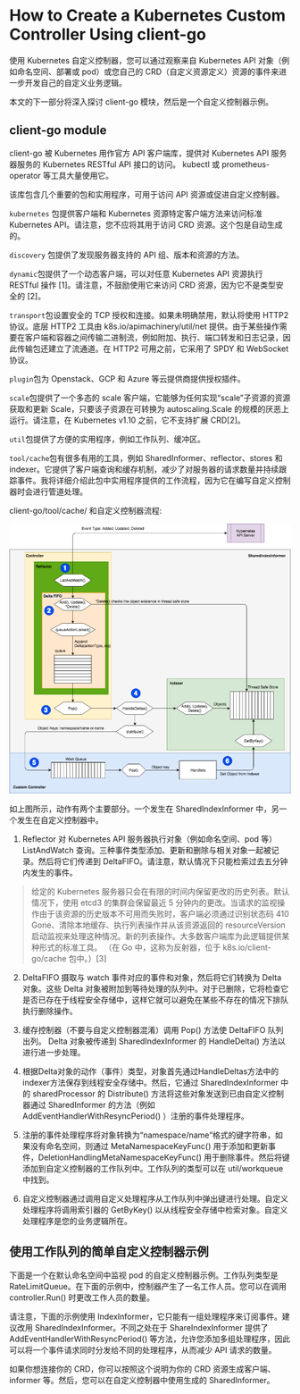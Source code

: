 # How to Create a Kubernetes Custom Controller Using client-go

使用 Kubernetes 自定义控制器，您可以通过观察来自 Kubernetes API 对象（例如命名空间、部署或 pod）或您自己的 CRD（自定义资源定义）资源的事件来进一步开发自己的自定义业务逻辑。

本文的下一部分将深入探讨 client-go 模块，然后是一个自定义控制器示例。

## client-go module

client-go 被 Kubernetes 用作官方 API 客户端库，提供对 Kubernetes API 服务器服务的 Kubernetes RESTful API 接口的访问。 kubectl 或 prometheus-operator 等工具大量使用它。

该库包含几个重要的包和实用程序，可用于访问 API 资源或促进自定义控制器。

`kubernetes` 包提供客户端和 Kubernetes 资源特定客户端方法来访问标准 Kubernetes API。请注意，您不应将其用于访问 CRD 资源。这个包是自动生成的。

`discovery` 包提供了发现服务器支持的 API 组、版本和资源的方法。

`dynamic`包提供了一个动态客户端，可以对任意 Kubernetes API 资源执行 RESTful 操作 [1]。请注意，不鼓励使用它来访问 CRD 资源，因为它不是类型安全的 [2]。

`transport`包设置安全的 TCP 授权和连接。如果未明确禁用，默认将使用 HTTP2 协议。底层 HTTP2 工具由 k8s.io/apimachinery/util/net 提供。由于某些操作需要在客户端和容器之间传输二进制流，例如附加、执行、端口转发和日志记录，因此传输包还建立了流通道。在 HTTP2 可用之前，它采用了 SPDY 和 WebSocket 协议。

`plugin`包为 Openstack、GCP 和 Azure 等云提供商提供授权插件。

`scale`包提供了一个多态的 scale 客户端，它能够为任何实现“scale”子资源的资源获取和更新 Scale，只要该子资源在可转换为 autoscaling.Scale 的规模的厌恶上运行。请注意，在 Kubernetes v1.10 之前，它不支持扩展 CRD[2]。

`util`包提供了方便的实用程序，例如工作队列、缓冲区。

`tool/cache`包有很多有用的工具，例如 SharedInformer、reflector、stores 和 indexer。它提供了客户端查询和缓存机制，减少了对服务器的请求数量并持续跟踪事件。我将详细介绍此包中实用程序提供的工作流程，因为它在编写自定义控制器时会进行管道处理。


client-go/tool/cache/ 和自定义控制器流程:

![自定义控制器流程](../../images/自定义控制器流程.png)

如上图所示，动作有两个主要部分。一个发生在 SharedIndexInformer 中，另一个发生在自定义控制器中。

1. Reflector 对 Kubernetes API 服务器执行对象（例如命名空间、pod 等）ListAndWatch 查询。三种事件类型添加、更新和删除与相关对象一起被记录。然后将它们传递到 DeltaFIFO。请注意，默认情况下只能检索过去五分钟内发生的事件。

> 给定的 Kubernetes 服务器只会在有限的时间内保留更改的历史列表。默认情况下，使用 etcd3 的集群会保留最近 5 分钟内的更改。当请求的监视操作由于该资源的历史版本不可用而失败时，客户端必须通过识别状态码 410 Gone、清除本地缓存、执行列表操作并从该资源返回的 resourceVersion 启动监视来处理这种情况。新的列表操作。大多数客户端库为此逻辑提供某种形式的标准工具。 （在 Go 中，这称为反射器，位于 k8s.io/client-go/cache 包中。）[3]

2. DeltaFIFO 摄取与 watch 事件对应的事件和对象，然后将它们转换为 Delta 对象。这些 Delta 对象被附加到等待处理的队列中。对于已删除，它将检查它是否已存在于线程安全存储中，这样它就可以避免在某些不存在的情况下排队执行删除操作。

3. 缓存控制器（不要与自定义控制器混淆）调用 Pop() 方法使 DeltaFIFO 队列出列。 Delta 对象被传递到 SharedIndexInformer 的 HandleDelta() 方法以进行进一步处理。

4. 根据Delta对象的动作（事件）类型，对象首先通过HandleDeltas方法中的indexer方法保存到线程安全存储中。然后，它通过 SharedIndexInformer 中的 sharedProcessor 的 Distribute() 方法将这些对象发送到已由自定义控制器通过 SharedInformer 的方法（例如 AddEventHandlerWithResyncPeriod() ）注册的事件处理程序。

5. 注册的事件处理程序将对象转换为“namespace/name”格式的键字符串，如果没有命名空间，则通过 MetaNamespaceKeyFunc() 用于添加和更新事件，DeletionHandlingMetaNamespaceKeyFunc() 用于删除事件。然后将键添加到自定义控制器的工作队列中。工作队列的类型可以在 util/workqueue 中找到。

6. 自定义控制器通过调用自定义处理程序从工作队列中弹出键进行处理。自定义处理程序将调用索引器的 GetByKey() 以从线程安全存储中检索对象。自定义处理程序是您的业务逻辑所在。

## 使用工作队列的简单自定义控制器示例

下面是一个在默认命名空间中监视 pod 的自定义控制器示例。工作队列类型是 RateLimitQueue。在下面的示例中，控制器产生了一名工作人员。您可以在调用 controller.Run() 时更改工作人员的数量。

请注意，下面的示例使用 IndexInformer，它只能有一组处理程序来订阅事件。建议改用 SharedIndexInformer。不同之处在于 ShareIndexInformer 提供了 AddEventHandlerWithResyncPeriod() 等方法，允许您添加多组处理程序，因此可以将一个事件请求同时分发给不同的处理程序，从而减少 API 请求的数量。

如果你想连接你的 CRD，你可以按照这个说明为你的 CRD 资源生成客户端、informer 等。然后，您可以在自定义控制器中使用生成的 SharedInformer。



































